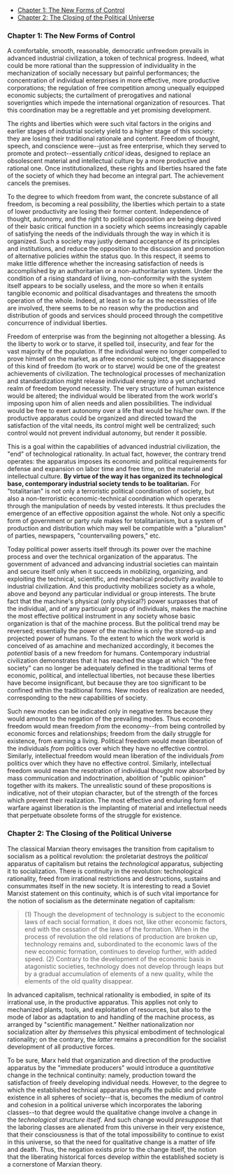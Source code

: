* [Chapter 1: The New Forms of Control](#chapter-1-the-new-forms-of-control)
* [Chapter 2: The Closing of the Political Universe](#chapter-2-the-closing-of-the-political-universe)

### Chapter 1: The New Forms of Control

A comfortable, smooth, reasonable, democratic unfreedom prevails in advanced industrial civilization, a token of technical progress. Indeed, what could be more rational than the suppression of individuality in the mechanization of socially necessary but painful performances; the concentration of individual enterprises in more effective, more productive corporations; the regulation of free competition among unequally equipped economic subjects; the curtailment of prerogatives and national soverignties which impede the international organization of resources. That this coordination may be a regrettable and yet promising development.

The rights and liberties which were such vital factors in the origins and earlier stages of industrial society yield to a higher stage of this society: they are losing their traditional rationale and content. Freedom of thought, speech, and conscience were--just as free enterprise, which they served to promote and protect--essentially *critical* ideas, designed to replace an obsolescent material and intellectual culture by a more productive and rational one. Once institutionalized, these rights and liberties hsared the fate of the society of which they had become an integral part. The achievement cancels the premises.

To the degree to which freedom from want, the concrete substance of all freedom, is becoming a real possibility, the liberties which pertain to a state of lower productivity are losing their former content. Independence of thought, autonomy, and the right to political opposition are being deprived of their basic critical function in a society which seems increasingly capable of satisfying the needs of the individuals through the way in which it is organized. Such a society may justly demand acceptance of its principles and institutions, and reduce the opposition to the discussion and promotion of alternative policies *within* the status quo. In this respect, it seems to make little difference whether the increasing satisfaction of needs is accomplished by an authoritarian or a non-authoritarian system. Under the condition of a rising standard of living, non-conformity with the system itself appears to be socially useless, and the more so when it entails tangible economic and political disadvantages and threatens the smooth operation of the whole. Indeed, at least in so far as the necessities of life are involved, there seems to be no reason why the production and distribution of goods and services should proceed through the competitive concurrence of individual liberties. 

Freedom of enterprise was from the beginning not altogether a blessing. As the liberty to work or to starve, it spelled toil, insecurity, and fear for the vast majority of the population. If the individual were no longer compelled to prove himself on the market, as afree economic subject, the disappearance of this kind of freedom (to work or to starve) would be one of the greatest achievements of civilization. The technological processes of mechanization and standardization might release individual energy into a yet uncharted realm of freedom beyond necessity. The very structure of human existence would be altered; the individual would be liberated from the work world's imposing upon him of alien needs and alien possibilities. The individual would be free to exert autonomy over a life that would be his/her own. If the productive apparatus could be organized and directed toward the satisfaction of the vital needs, its control might well be centralized; such control would not prevent individual autonomy, but render it possible.

This is a goal within the capabilities of advanced industrial civilization, the "end" of technological rationality. In actual fact, however, the contrary trend operates: the apparatus imposes its economic and political requirements for defense and expansion on labor time and free time, on the material and intellectual culture. **By virtue of the way it has organized its technological base, contemporary industrial society tends to be toalitarian.** For "totalitarian" is not only a terroristic political coordination of society, but also a non-terroristic economic-technical coordination which operates through the manipulation of needs by vested interests. It thus precludes the emergence of an effective opposition against the whole. Not only a specific form of government or party rule makes for totalitarianism, but a system of production and distribution which may well be compatible with a "pluralism" of parties, newspapers, "countervailing powers," etc.

Today political power asserts itself through its power over the machine process and over the technical organization of the apparatus. The government of advanced and advancing industrial societies can maintain and secure itself only when it succeeds in mobilizing, organizing, and exploiting the technical, scientific, and mechanical productivity available to industrial civilization. And this productivity mobilizes society as a whole, above and beyond any particular individual or group interests. The brute fact that the machine's physical (only physical?) power surpasses that of the individual, and of any particualr group of individuals, makes the machine the most effective political instrument in any society whose basic organization is that of the machine process. But the political trend may be reversed; essentially the power of the machine is only the stored-up and projected power of humans. To the extent to which the work world is conceived of as amachine and mechanized accordingly, it becomes the *potential* basis of a new freedom for humans. Contemporary industrial civilization demonstrates that it has reached the stage at which "the free society" can no longer be adequately defined in the traditional terms of economic, political, and intellectual liberties, not because these liberties have become insignificant, but because they are too significant to be confined within the traditional forms. New modes of realization are needed, corresponding to the new capabilities of society.

Such new modes can be indicated only in negative terms because they would amount to the negation of the prevailing modes. Thus economic freedom would mean freedom *from* the economy--from being controlled by economic forces and relationships; freedom from the daily struggle for existence, from earning a living. Political freedom would mean liberation of the individuals *from* politics over which they have no effective control. Similarly, intellectual freedom would mean liberation of the individuals *from* politics over which they have no effective control. Similarly, intellectual freedom would mean the resotration of individual thought now absorbed by mass communication and indoctrination, abolition of "public opinion" together with its makers. The unrealistic sound of these propositions is indicative, not of their utopian character, but of the strength of the forces which prevent their realization. The most effective and enduring form of warfare against liberation is the implanting of material and intellectual needs that perpetuate obsolete forms of the struggle for existence.

### Chapter 2: The Closing of the Political Universe

The classical Marxian theory envisages the transition from capitalism to socialism as a political revolution: the proletariat destroys the *political* apparatus of capitalism but retains the *technological* apparatus, subjecting it to socialization. There is continuity in the revolution: technological rationality, freed from irrational restrictions and destructions, sustains and consummates itself in the new society. It is interesting to read a Soviet Marxist statement on this continuity, which is of such vital importance for the notion of socialism as the determinate negation of capitalism:

> (1) Though the development of technology is subject to the economic laws of each social formation, it does not, like other economic factors, end with the cessation of the laws of the formation. When in the process of revolution the old relations of production are broken up, technology remains and, subordinated to the economic laws of the new economic formation, continues to develop further, with added speed. (2) Contrary to the development of the economic basis in atagonistic societies, technology does not develop through leaps but by a gradual accumulation of elements of a new quality, while the elements of the old quality disappear.

In advanced capitalism, technical rationality is embodied, in spite of its irrational use, in the productive apparatus. This applies not only to mechanized plants, tools, and exploitation of resources, but also to the mode of labor as adaptation to and handling of the machine process, as arranged by "scientific management." Neither nationalization nor socialization alter *by themselves* this physical embodiment of technological rationality; on the contrary, the *latter* remains a precondition for the socialist development of all productive forces.

To be sure, Marx held that organization and direction of the productive apparatus by the "immediate producers" would introduce a *quantitative* change in the technical continuity: namely, production toward the satisfaction of freely developing individual needs. However, to the degree to which the established technical apparatus engulfs the public and private existence in all spheres of society--that is, becomes the medium of control and cohesion in a political universe which incorporates the laboring classes--to that degree would the qualitative change involve a change in the *technological structure itself*. And such change would *presuppose* that the laboring classes are alienated from this universe in their very existence, that their consciousness is that of the total impossibility to continue to exist in this universe, so that the need for qualitative change is a matter of life and death. Thus, the negation exists *prior* to the change itself, the notion that the liberating historical forces develop *within* the established society is a cornerstone of Marxian theory.
